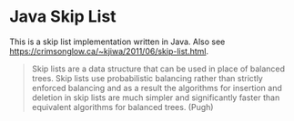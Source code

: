 # Java Skip List

This is a skip list implementation written in Java. Also see https://crimsonglow.ca/~kjiwa/2011/06/skip-list.html.

> Skip lists are a data structure that can be used in place of balanced trees. Skip lists use probabilistic balancing rather than strictly enforced balancing and as a result the algorithms for insertion and deletion in skip lists are much simpler and significantly faster than equivalent algorithms for balanced trees. (Pugh)
